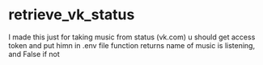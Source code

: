 # retrieve_vk_status
I made this just for taking music from status (vk.com)
u should get access token and put himn in .env file
function returns name of music is listening, and False if not

